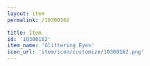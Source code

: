 ```yaml
---
layout: item
permalink: /10300162

title: Item
id: '10300162'
item_name: 'Glittering Eyes'
icon_url: 'item/icon/customize/10300162.png'
---
```

